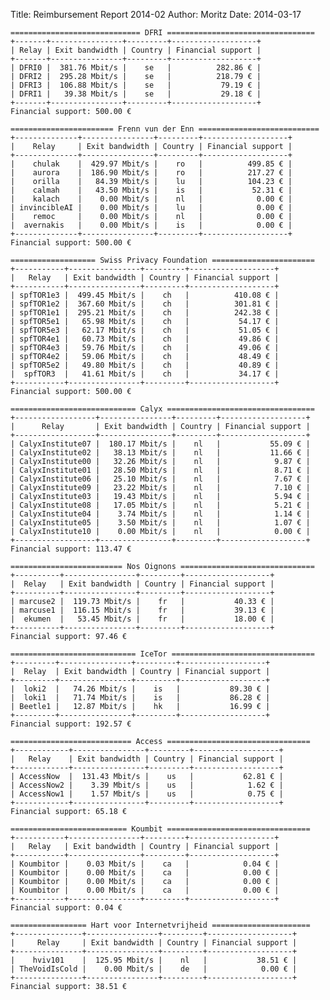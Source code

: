 Title: Reimbursement Report 2014-02
Author: Moritz 
Date: 2014-03-17



    ============================= DFRI =================================
    +-------+----------------+---------+-------------------+
    | Relay | Exit bandwidth | Country | Financial support |
    +-------+----------------+---------+-------------------+
    | DFRI0 |  381.76 Mbit/s |    se   |          282.86 € |
    | DFRI2 |  295.28 Mbit/s |    se   |          218.79 € |
    | DFRI3 |  106.88 Mbit/s |    se   |           79.19 € |
    | DFRI1 |   39.38 Mbit/s |    se   |           29.18 € |
    +-------+----------------+---------+-------------------+
    Financial support: 500.00 €
    
    ======================= Frenn vun der Enn ===========================
    +--------------+----------------+---------+-------------------+
    |    Relay     | Exit bandwidth | Country | Financial support |
    +--------------+----------------+---------+-------------------+
    |    chulak    |  429.97 Mbit/s |    ro   |          499.85 € |
    |    aurora    |  186.90 Mbit/s |    ro   |          217.27 € |
    |    orilla    |   84.39 Mbit/s |    lu   |          104.23 € |
    |    calmah    |   43.50 Mbit/s |    is   |           52.31 € |
    |    kalach    |    0.00 Mbit/s |    nl   |            0.00 € |
    | invincibleAI |    0.00 Mbit/s |    lu   |            0.00 € |
    |    remoc     |    0.00 Mbit/s |    nl   |            0.00 € |
    |  avernakis   |    0.00 Mbit/s |    is   |            0.00 € |
    +--------------+----------------+---------+-------------------+
    Financial support: 500.00 €
    
    =================== Swiss Privacy Foundation =======================
    +-----------+----------------+---------+-------------------+
    |   Relay   | Exit bandwidth | Country | Financial support |
    +-----------+----------------+---------+-------------------+
    | spfTOR1e3 |  499.45 Mbit/s |    ch   |          410.08 € |
    | spfTOR1e2 |  367.60 Mbit/s |    ch   |          301.81 € |
    | spfTOR1e1 |  295.21 Mbit/s |    ch   |          242.38 € |
    | spfTOR5e1 |   65.98 Mbit/s |    ch   |           54.17 € |
    | spfTOR5e3 |   62.17 Mbit/s |    ch   |           51.05 € |
    | spfTOR4e1 |   60.73 Mbit/s |    ch   |           49.86 € |
    | spfTOR4e3 |   59.76 Mbit/s |    ch   |           49.06 € |
    | spfTOR4e2 |   59.06 Mbit/s |    ch   |           48.49 € |
    | spfTOR5e2 |   49.80 Mbit/s |    ch   |           40.89 € |
    |  spfTOR3  |   41.61 Mbit/s |    ch   |           34.17 € |
    +-----------+----------------+---------+-------------------+
    Financial support: 500.00 €
    
    ============================ Calyx =================================
    +------------------+----------------+---------+-------------------+
    |      Relay       | Exit bandwidth | Country | Financial support |
    +------------------+----------------+---------+-------------------+
    | CalyxInstitute07 |  180.17 Mbit/s |    nl   |           55.09 € |
    | CalyxInstitute02 |   38.13 Mbit/s |    nl   |           11.66 € |
    | CalyxInstitute00 |   32.26 Mbit/s |    nl   |            9.87 € |
    | CalyxInstitute01 |   28.50 Mbit/s |    nl   |            8.71 € |
    | CalyxInstitute06 |   25.10 Mbit/s |    nl   |            7.67 € |
    | CalyxInstitute09 |   23.22 Mbit/s |    nl   |            7.10 € |
    | CalyxInstitute03 |   19.43 Mbit/s |    nl   |            5.94 € |
    | CalyxInstitute08 |   17.05 Mbit/s |    nl   |            5.21 € |
    | CalyxInstitute04 |    3.74 Mbit/s |    nl   |            1.14 € |
    | CalyxInstitute05 |    3.50 Mbit/s |    nl   |            1.07 € |
    | CalyxInstitute10 |    0.00 Mbit/s |    nl   |            0.00 € |
    +------------------+----------------+---------+-------------------+
    Financial support: 113.47 €
    
    ========================= Nos Oignons ==============================
    +----------+----------------+---------+-------------------+
    |  Relay   | Exit bandwidth | Country | Financial support |
    +----------+----------------+---------+-------------------+
    | marcuse2 |  119.73 Mbit/s |    fr   |           40.33 € |
    | marcuse1 |  116.15 Mbit/s |    fr   |           39.13 € |
    |  ekumen  |   53.45 Mbit/s |    fr   |           18.00 € |
    +----------+----------------+---------+-------------------+
    Financial support: 97.46 €
    
    ============================ IceTor ================================
    +---------+----------------+---------+-------------------+
    |  Relay  | Exit bandwidth | Country | Financial support |
    +---------+----------------+---------+-------------------+
    |  loki2  |   74.26 Mbit/s |    is   |           89.30 € |
    |  loki1  |   71.74 Mbit/s |    is   |           86.28 € |
    | Beetle1 |   12.87 Mbit/s |    hk   |           16.99 € |
    +---------+----------------+---------+-------------------+
    Financial support: 192.57 €
    
    =========================== Access ================================
    +------------+----------------+---------+-------------------+
    |   Relay    | Exit bandwidth | Country | Financial support |
    +------------+----------------+---------+-------------------+
    | AccessNow  |  131.43 Mbit/s |    us   |           62.81 € |
    | AccessNow2 |    3.39 Mbit/s |    us   |            1.62 € |
    | AccessNow1 |    1.57 Mbit/s |    us   |            0.75 € |
    +------------+----------------+---------+-------------------+
    Financial support: 65.18 €
    
    ========================== Koumbit ================================
    +-----------+----------------+---------+-------------------+
    |   Relay   | Exit bandwidth | Country | Financial support |
    +-----------+----------------+---------+-------------------+
    | Koumbitor |    0.03 Mbit/s |    ca   |            0.04 € |
    | Koumbitor |    0.00 Mbit/s |    ca   |            0.00 € |
    | Koumbitor |    0.00 Mbit/s |    ca   |            0.00 € |
    | Koumbitor |    0.00 Mbit/s |    ca   |            0.00 € |
    +-----------+----------------+---------+-------------------+
    Financial support: 0.04 €
    
    ================= Hart voor Internetvrijheid ======================
    +---------------+----------------+---------+-------------------+
    |     Relay     | Exit bandwidth | Country | Financial support |
    +---------------+----------------+---------+-------------------+
    |    hviv101    |  125.95 Mbit/s |    nl   |           38.51 € |
    | TheVoidIsCold |    0.00 Mbit/s |    de   |            0.00 € |
    +---------------+----------------+---------+-------------------+
    Financial support: 38.51 €
